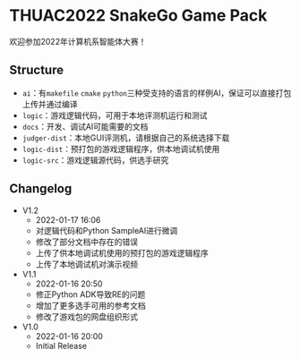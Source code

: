 # THUAC2022 SnakeGo Game Pack

欢迎参加2022年计算机系智能体大赛！

## Structure

* `ai`：有`makefile` `cmake` `python`三种受支持的语言的样例AI，保证可以直接打包上传并通过编译
* `logic`：游戏逻辑代码，可用于本地评测机运行和测试
* `docs`：开发、调试AI可能需要的文档
* `judger-dist`：本地GUI评测机，请根据自己的系统选择下载
* `logic-dist`：预打包的游戏逻辑程序，供本地调试机使用
* `logic-src`：游戏逻辑源代码，供选手研究

## Changelog

* V1.2
  * 2022-01-17 16:06
  * 对逻辑代码和Python SampleAI进行微调
  * 修改了部分文档中存在的错误
  * 上传了供本地调试机使用的预打包的游戏逻辑程序
  * 上传了本地调试机对演示视频
* V1.1
  * 2022-01-16 20:50
  * 修正Python ADK导致RE的问题
  * 增加了更多选手可用的参考文档
  * 修改了游戏包的网盘组织形式
* V1.0
  * 2022-01-16 20:00
  * Initial Release


